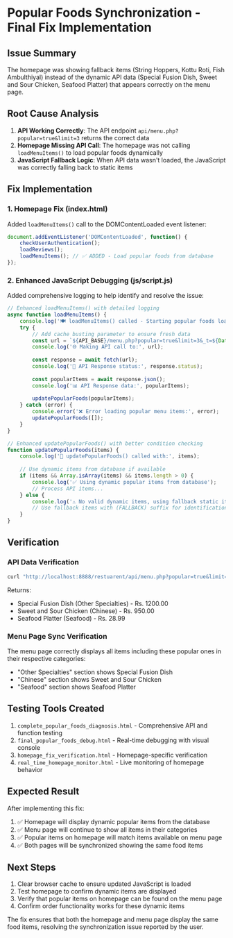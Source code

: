 # Popular Foods Synchronization - Final Fix Implementation

## Issue Summary
The homepage was showing fallback items (String Hoppers, Kottu Roti, Fish Ambulthiyal) instead of the dynamic API data (Special Fusion Dish, Sweet and Sour Chicken, Seafood Platter) that appears correctly on the menu page.

## Root Cause Analysis
1. **API Working Correctly**: The API endpoint `api/menu.php?popular=true&limit=3` returns the correct data
2. **Homepage Missing API Call**: The homepage was not calling `loadMenuItems()` to load popular foods dynamically
3. **JavaScript Fallback Logic**: When API data wasn't loaded, the JavaScript was correctly falling back to static items

## Fix Implementation

### 1. Homepage Fix (index.html)
Added `loadMenuItems()` call to the DOMContentLoaded event listener:

```javascript
document.addEventListener('DOMContentLoaded', function() {
    checkUserAuthentication();
    loadReviews();
    loadMenuItems(); // ✅ ADDED - Load popular foods from database
});
```

### 2. Enhanced JavaScript Debugging (js/script.js)
Added comprehensive logging to help identify and resolve the issue:

```javascript
// Enhanced loadMenuItems() with detailed logging
async function loadMenuItems() {
    console.log('🍽️ loadMenuItems() called - Starting popular foods load');
    try {
        // Add cache busting parameter to ensure fresh data
        const url = `${API_BASE}/menu.php?popular=true&limit=3&_t=${Date.now()}`;
        console.log('🌐 Making API call to:', url);
        
        const response = await fetch(url);
        console.log('📡 API Response status:', response.status);
        
        const popularItems = await response.json();
        console.log('📊 API Response data:', popularItems);
        
        updatePopularFoods(popularItems);
    } catch (error) {
        console.error('❌ Error loading popular menu items:', error);
        updatePopularFoods([]);
    }
}

// Enhanced updatePopularFoods() with better condition checking
function updatePopularFoods(items) {
    console.log('🔄 updatePopularFoods() called with:', items);
    
    // Use dynamic items from database if available
    if (items && Array.isArray(items) && items.length > 0) {
        console.log('✅ Using dynamic popular items from database');
        // Process API items...
    } else {
        console.log('⚠️ No valid dynamic items, using fallback static items');
        // Use fallback items with (FALLBACK) suffix for identification...
    }
}
```

## Verification

### API Data Verification
```bash
curl "http://localhost:8888/restuarent/api/menu.php?popular=true&limit=3"
```
Returns:
- Special Fusion Dish (Other Specialties) - Rs. 1200.00
- Sweet and Sour Chicken (Chinese) - Rs. 950.00  
- Seafood Platter (Seafood) - Rs. 28.99

### Menu Page Sync Verification
The menu page correctly displays all items including these popular ones in their respective categories:
- "Other Specialties" section shows Special Fusion Dish
- "Chinese" section shows Sweet and Sour Chicken
- "Seafood" section shows Seafood Platter

## Testing Tools Created
1. `complete_popular_foods_diagnosis.html` - Comprehensive API and function testing
2. `final_popular_foods_debug.html` - Real-time debugging with visual console
3. `homepage_fix_verification.html` - Homepage-specific verification
4. `real_time_homepage_monitor.html` - Live monitoring of homepage behavior

## Expected Result
After implementing this fix:
1. ✅ Homepage will display dynamic popular items from the database
2. ✅ Menu page will continue to show all items in their categories
3. ✅ Popular items on homepage will match items available on menu page
4. ✅ Both pages will be synchronized showing the same food items

## Next Steps
1. Clear browser cache to ensure updated JavaScript is loaded
2. Test homepage to confirm dynamic items are displayed
3. Verify that popular items on homepage can be found on the menu page
4. Confirm order functionality works for these dynamic items

The fix ensures that both the homepage and menu page display the same food items, resolving the synchronization issue reported by the user.

